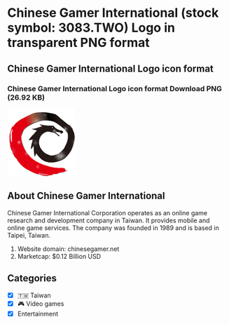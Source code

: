 # Chinese Gamer International (stock symbol: 3083.TWO) Logo in transparent PNG format

## Chinese Gamer International Logo icon format

### Chinese Gamer International Logo icon format Download PNG (26.92 KB)

![Chinese Gamer International Logo icon format Download PNG (26.92 KB)](/img/orig/3083.TWO-216dbcec.png)

## About Chinese Gamer International

Chinese Gamer International Corporation operates as an online game research and development company in Taiwan. It provides mobile and online game services. The company was founded in 1989 and is based in Taipei, Taiwan.

1. Website domain: chinesegamer.net
2. Marketcap: $0.12 Billion USD


## Categories
- [x] 🇹🇼 Taiwan
- [x] 🎮 Video games
- [x] Entertainment
